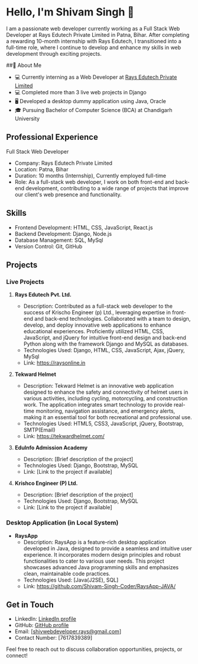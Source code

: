 # Hello, I'm Shivam Singh 👋

I am a passionate web developer currently working as a Full Stack Web Developer at Rays Edutech Private Limited in Patna, Bihar. After completing a rewarding 10-month internship with Rays Edutech, I transitioned into a full-time role, where I continue to develop and enhance my skills in web development through exciting projects.

##💫 About Me

- 💻 Currently interning as a Web Developer at [Rays Edutech Private Limited](https://www.raysonline.in/)
- 💻 Completed more than 3 live web projects in Django
- 🖥️ Developed a desktop dummy application using Java, Oracle
- 🎓 Pursuing Bachelor of Computer Science (BCA) at Chandigarh University
## Professional Experience
 Full Stack Web Developer

- Company: Rays Edutech Private Limited
- Location: Patna, Bihar
- Duration: 10 months (Internship), Currently employed full-time
- Role: As a full-stack web developer, I work on both front-end and back-end development, contributing to a wide range of projects that improve our client's web presence and functionality.

## Skills

- Frontend Development: HTML, CSS, JavaScript, React.js
- Backend Development: Django, Node.js
- Database Management: SQL, MySql
- Version Control: Git, GitHub

## Projects

### Live Projects

1. **Rays Edutech Pvt. Ltd.**
   - Description: Contributed as a full-stack web developer to the success of Krischo
Engineer (p) Ltd., leveraging expertise in front-end and back-end
technologies. Collaborated with a team to design, develop, and deploy
innovative web applications to enhance educational
experiences. Proficiently utilized HTML, CSS, JavaScript, and jQuery for
intuitive front-end design and back-end Python along with the framework
Django and MySQL as databases.
   - Technologies Used: Django, HTML, CSS, JavaScript, Ajax, jQuery, MySql
   - Link: https://raysonline.in

2. **Tekward Helmet**
   - Description: Tekward Helmet is an innovative web application designed to enhance the safety and connectivity of helmet users in various activities, including cycling, motorcycling, and construction work. The application integrates smart technology to provide real-time monitoring, navigation assistance, and emergency alerts, making it an essential tool for both recreational and professional use.
   - Technologies Used: HTML5, CSS3, JavaScript, jQuery, Bootstrap, SMTP(Email)
   - Link: https://tekwardhelmet.com/

3. **EduInfo Admission Academy**
   - Description: [Brief description of the project]
   - Technologies Used: Django, Bootstrap, MySQL
   - Link: [Link to the project if available]
   
4. **Krishco Engineer (P) Ltd.**
   - Description: [Brief description of the project]
   - Technologies Used: Django, Bootstrap, MySQL
   - Link: [Link to the project if available]

### Desktop Application (in Local System)

- **RaysApp**
  - Description: RaysApp is a feature-rich desktop application developed in Java, designed to provide a seamless and intuitive user experience. It incorporates modern design principles and robust functionalities to cater to various user needs. This project showcases advanced Java programming skills and emphasizes clean, maintainable code practices.
  - Technologies Used: [Java(J2SE), SQL]
  - Link: https://github.com/Shivam-Singh-Coder/RaysApp-JAVA/

## Get in Touch

- LinkedIn: [LinkedIn profile](https://www.linkedin.com/in/shivam-singh-coder)
- GitHub: [GitHub profile](https://github.com/Shivam-Singh-Coder)
- Email: [shivwebdeveloper.rays@gmail.com]
- Contact Number: [7617839389]

Feel free to reach out to discuss collaboration opportunities, projects, or connect!
